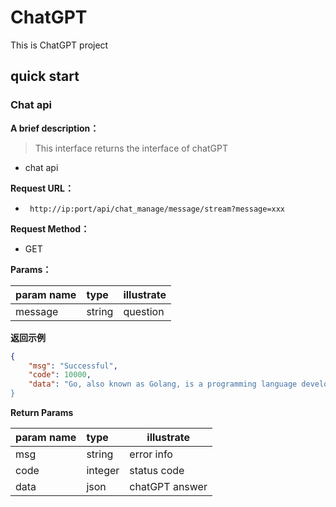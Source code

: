 # ChatGPT
This is ChatGPT project

## quick start 

### Chat api

**A brief description：** 
> This interface returns the interface of chatGPT
- chat api

**Request URL：** 
- ` http://ip:port/api/chat_manage/message/stream?message=xxx`
  
**Request Method：**
- GET 

**Params：** 

| param name | type   | illustrate |
|:-----------|:-------|-----------|
| message    | string | question          |

 **返回示例**

``` json
{
    "msg": "Successful",
    "code": 10000,
    "data": "Go, also known as Golang, is a programming language developed by Google in 2007. It is designed to be fast
}

```

 **Return Params** 

| param name | type    | illustrate     |
|:-----  |:--------|----------------|
|msg | string  | error info     |
|code | integer | status code    |
|data | json    | chatGPT answer |

